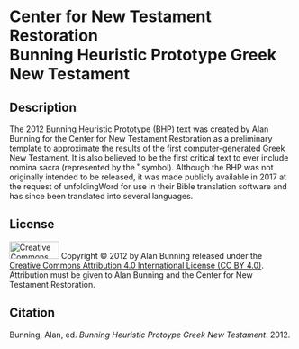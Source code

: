 <h1>Center for New Testament Restoration<br>Bunning Heuristic Prototype Greek New Testament</h1>

<h2>Description</h2>
The 2012 Bunning Heuristic Prototype (BHP) text was created by Alan Bunning for the Center for New Testament Restoration as a preliminary template to approximate the results of the first computer-generated Greek New Testament. It is also believed to be the first critical text to ever include nomina sacra (represented by the ˚ symbol). Although the BHP was not originally intended to be released, it was made publicly available in 2017 at the request of unfoldingWord for use in their Bible translation software and has since been translated into several languages.

<h2>License</h2>
<img alt='Creative Commons License' src="https://licensebuttons.net/l/by/4.0/88x31.png" width="88" height="31"/>
Copyright © 2012 by Alan Bunning released under the <a rel=license href=http://creativecommons.org/licenses/by/4.0/>Creative Commons Attribution 4.0 International License (CC BY 4.0)</a>. Attribution must be given to Alan Bunning and the Center for New Testament Restoration.

<h2>Citation</h2>
Bunning, Alan, ed. <i>Bunning Heuristic Protoype Greek New Testament</i>. 2012.
